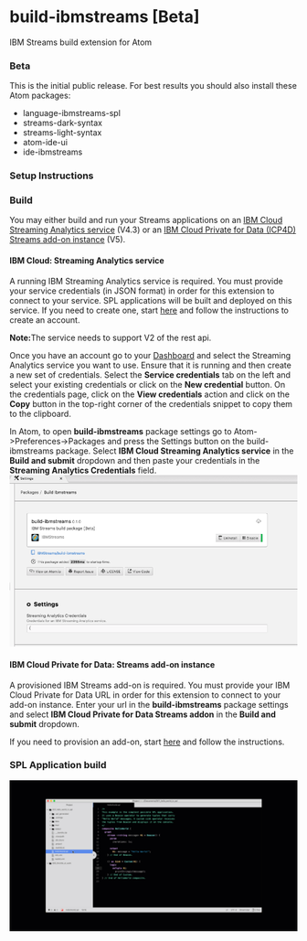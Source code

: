 # build-ibmstreams [Beta]
IBM Streams build extension for Atom

### Beta
This is the initial public release.  For best results you should also install these Atom packages:
* language-ibmstreams-spl
* streams-dark-syntax
* streams-light-syntax
* atom-ide-ui
* ide-ibmstreams

### Setup Instructions

### Build

You may either build and run your Streams applications on an [IBM Cloud Streaming Analytics service](https://cloud.ibm.com/docs/services/StreamingAnalytics/index.html#gettingstarted) (V4.3) or an [IBM Cloud Private for Data (ICP4D) Streams add-on instance](https://www.ibm.com/support/knowledgecenter/SSQNUZ_current/com.ibm.icpdata.doc/streams/intro.html) (V5).

#### IBM Cloud: Streaming Analytics service
A running IBM Streaming Analytics service is required. You must provide your service credentials (in JSON format) in order for this extension to connect to your service. SPL applications will be built and deployed on this service. If you need to create one, start [here](https://cloud.ibm.com/catalog/services/streaming-analytics) and follow the instructions to create an account.

<b>Note:</b>The service needs to support V2 of the rest api.

Once you have an account go to your [Dashboard](https://cloud.ibm.com/resources?groups=resource-instance) and select the Streaming Analytics service you want to use. Ensure that it is running and then create a new set of credentials. Select the __Service credentials__ tab on the left and select your existing credentials or click on the __New credential__ button. On the credentials page, click on the __View credentials__ action and click on the __Copy__ button in the top-right corner of the credentials snippet to copy them to the clipboard.

In Atom, to open __build-ibmstreams__ package settings go to Atom->Preferences->Packages and press the Settings button on the build-ibmstreams package. Select __IBM Cloud Streaming Analytics service__ in the __Build and submit__ dropdown and then paste your credentials in the __Streaming Analytics Credentials__ field.
![](./images/atomcredssetting.png)

#### IBM Cloud Private for Data: Streams add-on instance

A provisioned IBM Streams add-on is required. You must provide your IBM Cloud Private for Data URL in order for this extension to connect to your add-on instance. Enter your url in the __build-ibmstreams__ package settings and select __IBM Cloud Private for Data Streams addon__ in the __Build and submit__ dropdown.

If you need to provision an add-on, start [here](https://www.ibm.com/support/knowledgecenter/SSQNUZ_current/com.ibm.icpdata.doc/streams/intro.html) and follow the instructions.



### SPL Application build
![](./images/build.gif)
